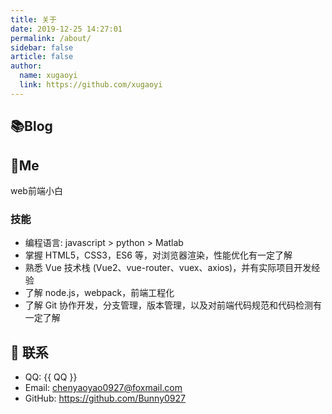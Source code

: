 ```yaml
---
title: 关于
date: 2019-12-25 14:27:01
permalink: /about/
sidebar: false
article: false
author:
  name: xugaoyi
  link: https://github.com/xugaoyi
---
```


## 📚Blog



## 🐼Me
web前端小白

### 技能

* 编程语言: javascript > python > Matlab
* 掌握 HTML5，CSS3，ES6 等，对浏览器渲染，性能优化有一定了解
* 熟悉 Vue 技术栈 (Vue2、vue-router、vuex、axios)，并有实际项目开发经验
* 了解 node.js，webpack，前端工程化
* 了解 Git 协作开发，分支管理，版本管理，以及对前端代码规范和代码检测有一定了解
## :email: 联系

- QQ: <a :href="qqUrl">{{ QQ }}</a>
- Email:  <a href="mailto:chenyaoyao0927@foxmail.com">chenyaoyao0927@foxmail.com</a>
- GitHub: <https://github.com/Bunny0927>

<script>
  export default {
    data(){
      return {
        QQ: '1315212328',
        qqUrl: `tencent://message/?uin=${this.QQ}&Site=&Menu=yes`
      }
    },
    mounted(){
      const flag =  navigator.userAgent.match(/(phone|pad|pod|iPhone|iPod|ios|iPad|Android|Mobile|BlackBerry|IEMobile|MQQBrowser|JUC|Fennec|wOSBrowser|BrowserNG|WebOS|Symbian|Windows Phone)/i);
      if(flag){
        this.qqUrl = `mqqwpa://im/chat?chat_type=wpa&uin=${this.QQ}&version=1&src_type=web&web_src=oicqzone.com`
      }
    }
  }
</script>
